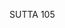 SUTTA 105

[^995]: See MN 12 and n. 177.

[^996]: Adhimānena. MA: They declare this out of conceit, considering themselves to have attained what they have not attained.

[^997]: MA: To make clear to them their level of attainment.

[^998]: MA: Because they are motivated by desire, the Tathāgata's thought of teaching the Dhamma, which arises towards true practitioners, changes (i.e., fades away).

[^999]: Lokämisa. These are the five cords of sensual pleasure.

[^1000]: Āneñja (BBS ed.); ānañja (PTS ed.). This is a technical term for the meditative attainments from the fourth jhāna through the four immaterial attainments. But since the highest two immaterial attainments are dealt with separately, it seems that in this sutta only the fourth jhāna and the lower two immaterial attainments are intended as "the imperturbable."

[^1001]: The Buddha.

[^1002]: Reading with the BBS ed., evamimān $ī assa atatham் samänam. This passage refers back to the problem of self-
overestimation with which the discourse began.

[^1003]: I read with the BBS ed., sa-upādiseso ti jānamāno, and again just below, analañ ca te antarāyāya, "but it is incapable of harming you." The SBJ ed. is in substantial agreement but the PTS ed. gives the opposite readings, anupädiseso ti maññamāno and alañ ca te antarāyāya.

[^1004]: Any offence of the two classes, pārājika and sanghādisesa; see n.987. The analogy is difficult to apply with complete precision, since if craving and ignorance had truly been removed from him with only a trace left behind, the bhikkhu would be a sekha; yet it is inconceivable that a sekha would abandon the training or commit a defiled offence. It seems that in this case the analogy must be applied loosely, and the bhikkhu should be understood as one who falsely imagines that craving and ignorance have been removed from him.

[^1005]: As at MN 66.17.

[^1006]: As at MN 46.19.

